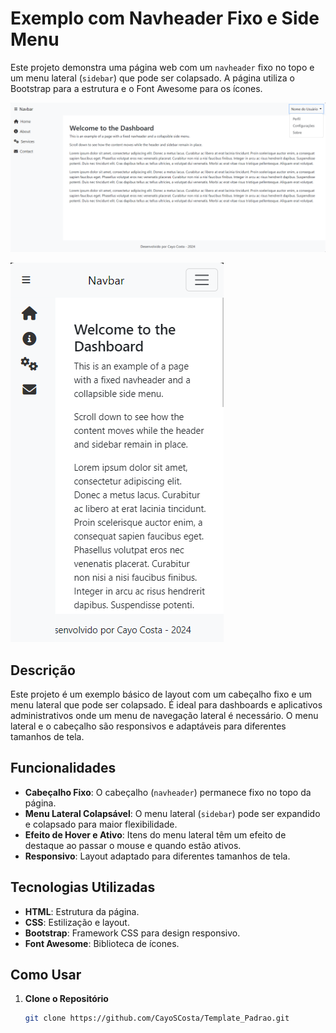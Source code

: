 # Exemplo com Navheader Fixo e Side Menu

Este projeto demonstra uma página web com um `navheader` fixo no topo e um menu lateral (`sidebar`) que pode ser colapsado. A página utiliza o Bootstrap para a estrutura e o Font Awesome para os ícones.

![Exemplo de Layout](img/pc.png) 

![Exemplo de Layout](img/respclo.png) 

## Descrição

Este projeto é um exemplo básico de layout com um cabeçalho fixo e um menu lateral que pode ser colapsado. É ideal para dashboards e aplicativos administrativos onde um menu de navegação lateral é necessário. O menu lateral e o cabeçalho são responsivos e adaptáveis para diferentes tamanhos de tela.

## Funcionalidades

- **Cabeçalho Fixo**: O cabeçalho (`navheader`) permanece fixo no topo da página.
- **Menu Lateral Colapsável**: O menu lateral (`sidebar`) pode ser expandido e colapsado para maior flexibilidade.
- **Efeito de Hover e Ativo**: Itens do menu lateral têm um efeito de destaque ao passar o mouse e quando estão ativos.
- **Responsivo**: Layout adaptado para diferentes tamanhos de tela.

## Tecnologias Utilizadas

- **HTML**: Estrutura da página.
- **CSS**: Estilização e layout.
- **Bootstrap**: Framework CSS para design responsivo.
- **Font Awesome**: Biblioteca de ícones.

## Como Usar

1. **Clone o Repositório**

   ```bash
   git clone https://github.com/CayoSCosta/Template_Padrao.git

